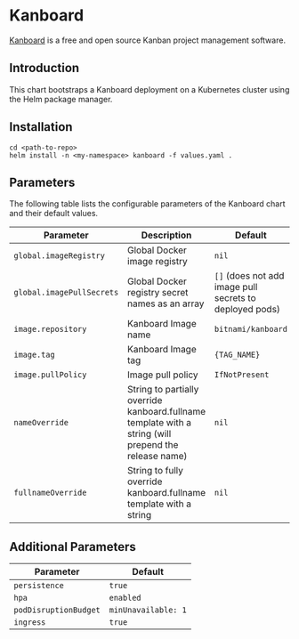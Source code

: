 # Kanboard

[Kanboard](https://kanboard.org/) is a free and open source Kanban project management software.

## Introduction

This chart bootstraps a Kanboard deployment on a Kubernetes cluster using the Helm package manager.

## Installation
```
cd <path-to-repo>
helm install -n <my-namespace> kanboard -f values.yaml .
```

## Parameters
The following table lists the configurable parameters of the Kanboard chart and their default values.

| Parameter                            | Description                                                                                            | Default                                                      |
|--------------------------------------|--------------------------------------------------------------------------------------------------------|--------------------------------------------------------------|
| `global.imageRegistry`               | Global Docker image registry                                                                           | `nil`                                                        |
| `global.imagePullSecrets`            | Global Docker registry secret names as an array                                                        | `[]` (does not add image pull secrets to deployed pods)      |
| `image.repository`                   | Kanboard Image name                                                                                   | `bitnami/kanboard`                                          |
| `image.tag`                          | Kanboard Image tag                                                                                    | `{TAG_NAME}`                                                 |
| `image.pullPolicy`                   | Image pull policy                                                                                      | `IfNotPresent`                                               |
| `nameOverride`                       | String to partially override kanboard.fullname template with a string (will prepend the release name) | `nil`                                                        |
| `fullnameOverride`                   | String to fully override kanboard.fullname template with a string                                     | `nil`                                                        |

## Additional Parameters

| Parameter                            | Default                 |
|--------------------------------------|-------------------------|
| `persistence`                        | `true`                  |
| `hpa`                                | `enabled`               |
| `podDisruptionBudget`                | `minUnavailable: 1`     |
| `ingress`                            | `true`                  |

